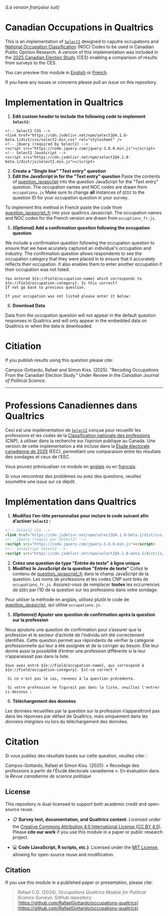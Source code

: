 *(La version française suit)*

# Canadian Occupations in Qualtrics

This is an implementation of [`Select2`](https://select2.org) designed to caputre occupations and [National Occupation Classification](https://noc.esdc.gc.ca) (NOC) Codes to be used in Canadian Public Opinion Research. A version of this implementation was included in the [2025 Canadian Election Study](http://www.ces-eec.ca/2025-canadian-election-study/) (CES) enabling a comparison of results from surveys to the CES.

You can preview this module in [English](https://wlu.yul1.qualtrics.com/jfe/preview/previewId/e3838849-4ee2-4cfd-ac56-39e3ac68396b/SV_74CArtrQmN7GGma?Q_CHL=preview&Q_SurveyVersionID=current) or [French](https://wlu.yul1.qualtrics.com/jfe/preview/previewId/0425bcf7-feba-4a98-ae55-0fac4a74ef90/SV_e2QMOhsHJbthrGC?Q_CHL=preview&Q_SurveyVersionID=current).

If you have any issues or concerns please pull an *issue* on this repository.

# Implementation in Qualtrics 

1. **Edit custom header to include the following code to implement `Select2`:**

```
<!-- Select2 CSS -->
<link href="https://cdn.jsdelivr.net/npm/select2@4.1.0-beta.1/dist/css/select2.min.css" rel="stylesheet" />
<!-- jQuery (required by Select2) -->
<script src="https://code.jquery.com/jquery-3.6.0.min.js"></script>
<!-- Select2 JavaScript -->
<script src="https://cdn.jsdelivr.net/npm/select2@4.1.0-beta.1/dist/js/select2.min.js"></script>

```

2. **Create a "Single line" "Text entry" question**
3. **Edit the JavaScript in for the "Text entry" question**
Paste the contents of [question_javascript](question_javascript) into the question JavaScript for the "Text entry" question. The occupation names and NOC codes are drawn from `occupations.js` Make sure to change **all** instances of `QID1` to the question ID for your occupation question in your survey.

To implement this method in French paste the code from [question_javascript_fr](question_javascript_fr) into your qualtrics Javascript. The occupation names and NOC codes for the French version are drawn from `occuptions_fr.js`. 

5. **_(Optional)_ Add a confirmation question following the occupation question**

We include a confirmation question following the occupation question to ensure that we have acurately captured an individual's occupation and industry. The confirmation question allows respondents to see the occupation category that they were placed in to ensure that it accurately reflects their occupation. It also enables them to enter another occupation if their occupation was not listed. 

```
You entered ${e://Field/occupation-name} which corresponds to ${e://Field/occupation-category}. Is this correct? 
If not go back to previous question. 

If your occupation was not listed please enter it below:
```

6. **Download Data**

Data from the occupation question will not appear in the default question responses in Qualtrics and will only appear in the embedded data on Qualtrics or when the data is downloaded. 

# Citiation 

If you publish results using this question please cite:

Campos-Gottardo, Rafael and Simon Kiss. (2025). "Recoding Occupations From the Canadian Election Study." Under Review in the *Canadian Journal of Political Science*.

---

# Professions Canadiennes dans Qualtrics

Ceci est une implémentation de [`Select2`](https://select2.org) conçue pour recueillir les professions et les codes de la [Classification nationale des professions](https://noc.esdc.gc.ca) (CNP), à utiliser dans la recherche sur l’opinion publique au Canada. Une version de cette implémentation a été incluse dans la [Étude électorale canadienne de 2025](http://www.ces-eec.ca/fr/etude-electorale-canadienne-2021-2/) (EEC), permettant une comparaison entre les résultats des sondages et ceux de l’EEC.

Vous pouvez prévisualiser ce module en [anglais](https://wlu.yul1.qualtrics.com/jfe/preview/previewId/e3838849-4ee2-4cfd-ac56-39e3ac68396b/SV_74CArtrQmN7GGma?Q_CHL=preview&Q_SurveyVersionID=current) ou en [français](https://wlu.yul1.qualtrics.com/jfe/preview/previewId/0425bcf7-feba-4a98-ae55-0fac4a74ef90/SV_e2QMOhsHJbthrGC?Q_CHL=preview&Q_SurveyVersionID=current).

Si vous rencontrez des problèmes ou avez des questions, veuillez soumettre une *issue* sur ce dépôt.

# Implémentation dans Qualtrics

1. **Modifiez l’en-tête personnalisé pour inclure le code suivant afin d’activer `Select2` :**

```html
<!-- Select2 CSS -->
<link href="https://cdn.jsdelivr.net/npm/select2@4.1.0-beta.1/dist/css/select2.min.css" rel="stylesheet" />
<!-- jQuery (requis par Select2) -->
<script src="https://code.jquery.com/jquery-3.6.0.min.js"></script>
<!-- JavaScript Select2 -->
<script src="https://cdn.jsdelivr.net/npm/select2@4.1.0-beta.1/dist/js/select2.min.js"></script>
```

2. **Créez une question de type "Entrée de texte" à ligne unique**
3. **Modifiez le JavaScript de la question "Entrée de texte"**
Collez le contenu de [question_javascript_fr](question_javascript_fr) dans le champ JavaScript de la question. Les noms de professions et les codes CNP sont tirés de `occupations_fr.js`. Assurez-vous de remplacer **toutes** les occurrences de `QID1` par l’ID de la question sur les professions dans votre sondage.

Pour utiliser la méthode en anglais, utilisez plutôt le code de [question_javascript](question_javascript), qui utilise `occupations.js`.

5. **_(Optionnel)_ Ajouter une question de confirmation après la question sur la profession**

Nous ajoutons une question de confirmation pour s’assurer que la profession et le secteur d’activité de l’individu ont été correctement identifiés. Cette question permet aux répondants de vérifier la catégorie professionnelle qui leur a été assignée et de la corriger au besoin. Elle leur donne aussi la possibilité d’entrer une profession différente si la leur n’apparaissait pas dans la liste.

```text
Vous avez entré ${e://Field/occupation-name}, qui correspond à ${e://Field/occupation-category}. Est-ce correct ?

 Si ce n'est pas le cas, revenez à la question précédente.

 Si votre profession ne figurait pas dans la liste, veuillez l'entrer ci-dessous :
```

6. **Téléchargement des données**

Les données recueillies par la question sur la profession n’apparaîtront pas dans les réponses par défaut de Qualtrics, mais uniquement dans les *données intégrées* ou lors du téléchargement des données.

# Citation

Si vous publiez des résultats basés sur cette question, veuillez citer :

Campos-Gottardo, Rafael et Simon Kiss. (2025). « Recodage des professions à partir de l’Étude électorale canadienne ». En évaluation dans la *Revue canadienne de science politique*.

## License

This repository is dual-licensed to support both academic credit and open-source reuse.

- 📋 **Survey text, documentation, and Qualtrics content**: Licensed under the [Creative Commons Attribution 4.0 International License (CC BY 4.0)](https://creativecommons.org/licenses/by/4.0/).  
  Please **cite our work** if you use this module in a paper or public research project.

- 💻 **Code (JavaScript, R scripts, etc.)**: Licensed under the [MIT License](./LICENSE-MIT.txt), allowing for open-source reuse and modification.

## Citation

If you use this module in a published paper or presentation, please cite:

> Rafael C.G. (2024). *Occupations Qualtrics Module for Political Science Surveys*. GitHub repository: [https://github.com/RafaelGottardo/occupations-qualtrics](https://github.com/RafaelGottardo/occupations-qualtrics)

